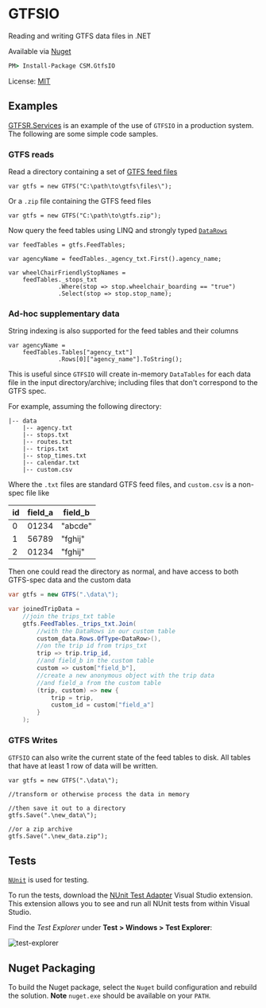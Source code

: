 # GTFSIO

Reading and writing GTFS data files in .NET

Available via [Nuget](https://www.nuget.org/)

```bat
PM> Install-Package CSM.GtfsIO
```

License: [MIT](LICENSE.txt)

## Examples

[GTFSR.Services](../GTFSR.Services) is an example of the use of `GTFSIO` in a production
system. The following are some simple code samples.

### GTFS reads

Read a directory containing a set of
[GTFS feed files](https://developers.google.com/transit/gtfs/reference?hl=en#feed-files)

```charp
var gtfs = new GTFS("C:\path\to\gtfs\files\");
```

Or a `.zip` file containing the GTFS feed files

```charp
var gtfs = new GTFS("C:\path\to\gtfs.zip");
```

Now query the feed tables using LINQ and strongly typed
[`DataRows`](https://msdn.microsoft.com/en-us/library/system.data.datarow)

```charp
var feedTables = gtfs.FeedTables;

var agencyName = feedTables._agency_txt.First().agency_name;

var wheelChairFriendlyStopNames =
    feedTables._stops_txt
              .Where(stop => stop.wheelchair_boarding == "true")
              .Select(stop => stop.stop_name);
```

### Ad-hoc supplementary data

String indexing is also supported for the feed tables and their columns

```charp
var agencyName =
    feedTables.Tables["agency_txt"]
              .Rows[0]["agency_name"].ToString();
```

This is useful since `GTFSIO` will create in-memory `DataTables` for each data file in
the input directory/archive; including files that don't correspond to the GTFS spec.

For example, assuming the following directory:

```
|-- data
    |-- agency.txt
    |-- stops.txt
    |-- routes.txt
    |-- trips.txt
    |-- stop_times.txt
    |-- calendar.txt
    |-- custom.csv
```

Where the `.txt` files are standard GTFS feed files, and `custom.csv` is a non-spec file
like

| id | field_a | field_b |
| -- | ------- | ------- |
| 0  | 01234   | "abcde" |
| 1  | 56789   | "fghij" |
| 2  | 01234   | "fghij" |

Then one could read the directory as normal, and have access to both GTFS-spec data and
the custom data

```csharp
var gtfs = new GTFS(".\data\");

var joinedTripData =
    //join the trips_txt table
    gtfs.FeedTables._trips_txt.Join(
        //with the DataRows in our custom table
        custom_data.Rows.OfType<DataRow>(),
        //on the trip id from trips_txt
        trip => trip.trip_id,
        //and field_b in the custom table
        custom => custom["field_b"],
        //create a new anonymous object with the trip data
        //and field_a from the custom table
        (trip, custom) => new {
            trip = trip,
            custom_id = custom["field_a"]
        }
    );
```

### GTFS Writes

`GTFSIO` can also write the current state of the feed tables to disk. All tables that have at
least 1 row of data will be written.

```charp
var gtfs = new GTFS(".\data\");

//transform or otherwise process the data in memory

//then save it out to a directory
gtfs.Save(".\new_data\");

//or a zip archive
gtfs.Save(".\new_data.zip");
```

## Tests

[`NUnit`](http://www.nunit.org/) is used for testing.

To run the tests, download the [NUnit Test Adapter](https://github.com/nunit/nunit3-vs-adapter/wiki)
Visual Studio extension. This extension allows you to see and run all NUnit tests from
within Visual Studio.

Find the *Test Explorer* under **Test > Windows > Test Explorer**:

![test-explorer](https://visualstudiogallery.msdn.microsoft.com/6ab922d0-21c0-4f06-ab5f-4ecd1fe7175d/image/file/66176/16/screenshot.png)

## Nuget Packaging

To build the Nuget package, select the `Nuget` build configuration and rebuild the solution.
**Note** `nuget.exe` should be available on your `PATH`.
